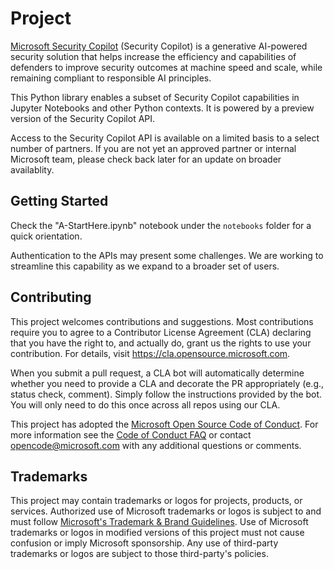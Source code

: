 # Project

[Microsoft Security Copilot](https://learn.microsoft.com/en-us/security-copilot/microsoft-security-copilot) (Security Copilot) is a generative AI-powered security solution that helps increase the efficiency and capabilities of defenders to improve security outcomes at machine speed and scale, while remaining compliant to responsible AI principles.

This Python library enables a subset of Security Copilot capabilities in Jupyter Notebooks and other Python contexts. It is powered by a preview version of the Security Copilot API. 

Access to the Security Copilot API is available on a limited basis to a select number of partners. If you are not yet an approved partner or internal Microsoft team, please check back later for an update on broader availablity. 


## Getting Started

Check the "A-StartHere.ipynb" notebook under the `notebooks` folder for a quick orientation. 

Authentication to the APIs may present some challenges. We are working to streamline this capability as we expand to a
broader set of users.



## Contributing

This project welcomes contributions and suggestions.  Most contributions require you to agree to a
Contributor License Agreement (CLA) declaring that you have the right to, and actually do, grant us
the rights to use your contribution. For details, visit https://cla.opensource.microsoft.com.

When you submit a pull request, a CLA bot will automatically determine whether you need to provide
a CLA and decorate the PR appropriately (e.g., status check, comment). Simply follow the instructions
provided by the bot. You will only need to do this once across all repos using our CLA.

This project has adopted the [Microsoft Open Source Code of Conduct](https://opensource.microsoft.com/codeofconduct/).
For more information see the [Code of Conduct FAQ](https://opensource.microsoft.com/codeofconduct/faq/) or
contact [opencode@microsoft.com](mailto:opencode@microsoft.com) with any additional questions or comments.

## Trademarks

This project may contain trademarks or logos for projects, products, or services. Authorized use of Microsoft 
trademarks or logos is subject to and must follow 
[Microsoft's Trademark & Brand Guidelines](https://www.microsoft.com/en-us/legal/intellectualproperty/trademarks/usage/general).
Use of Microsoft trademarks or logos in modified versions of this project must not cause confusion or imply Microsoft sponsorship.
Any use of third-party trademarks or logos are subject to those third-party's policies.

